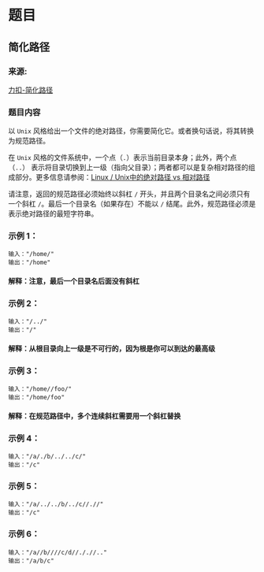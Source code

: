 # 题目

## 简化路径

### 来源:

[力扣-简化路径](https://leetcode-cn.com/problems/simplify-path/)

### 题目内容

以 `Unix` 风格给出一个文件的绝对路径，你需要简化它。或者换句话说，将其转换为规范路径。

在 `Unix` 风格的文件系统中，一个点（`.`）表示当前目录本身；此外，两个点 （`..`） 表示将目录切换到上一级（指向父目录）；两者都可以是复杂相对路径的组成部分。更多信息请参阅：[Linux / Unix中的绝对路径 vs 相对路径](https://blog.csdn.net/u011327334/article/details/50355600)

请注意，返回的规范路径必须始终以斜杠 `/` 开头，并且两个目录名之间必须只有一个斜杠 `/`。最后一个目录名（如果存在）不能以 `/` 结尾。此外，规范路径必须是表示绝对路径的最短字符串。

### 示例 1：

```plaintext
输入："/home/"
输出："/home"
```

#### 解释：注意，最后一个目录名后面没有斜杠

### 示例 2：

```plaintext
输入："/../"
输出："/"
```

#### 解释：从根目录向上一级是不可行的，因为根是你可以到达的最高级

### 示例 3：

```plaintext
输入："/home//foo/"
输出："/home/foo"
```

#### 解释：在规范路径中，多个连续斜杠需要用一个斜杠替换

### 示例 4：

```plaintext
输入："/a/./b/../../c/"
输出："/c"
```

### 示例 5：

```plaintext
输入："/a/../../b/../c//.//"
输出："/c"
```

### 示例 6：

```plaintext
输入："/a//b////c/d//././/.."
输出："/a/b/c"
```
